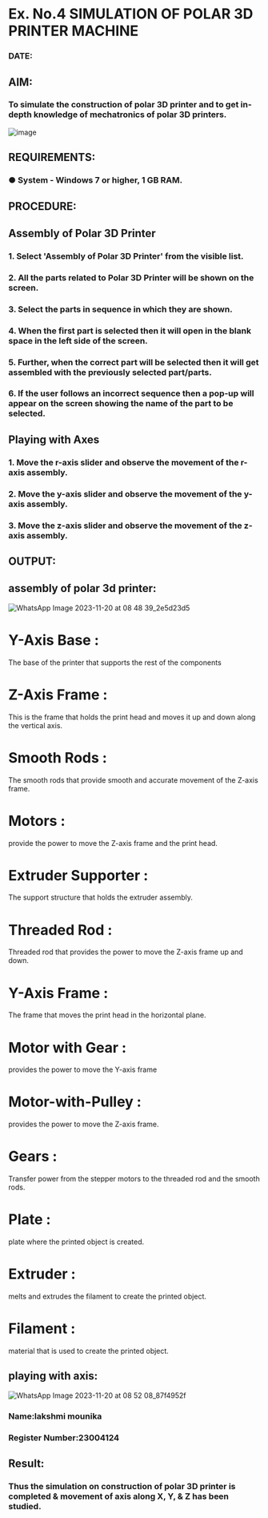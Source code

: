 # Ex. No.4 SIMULATION OF POLAR 3D PRINTER MACHINE

### DATE: 

## AIM:
### To simulate the construction of polar 3D printer and to get in-depth knowledge of mechatronics of polar 3D printers.

![image](https://github.com/Sellakumar1987/Ex.-No.-4---SIMULATION-OF-POLAR-3D-PRINTER-MACHINE/assets/113594316/b551f195-9877-49a2-99bb-a9efcfb3381a)

## REQUIREMENTS:
### ●	System - Windows 7 or higher, 1 GB RAM.

## PROCEDURE:

## Assembly of Polar 3D Printer
### 1.	Select 'Assembly of Polar 3D Printer' from the visible list.

### 2.	All the parts related to Polar 3D Printer will be shown on the screen.

### 3.	Select the parts in sequence in which they are shown.

### 4.	When the first part is selected then it will open in the blank space in the left side of the screen.

### 5.	Further, when the correct part will be selected then it will get assembled with the previously selected part/parts.

### 6.	If the user follows an incorrect sequence then a pop-up will appear on the screen showing the name of the part to be selected.

## Playing with Axes
### 1.	Move the r-axis slider and observe the movement of the r-axis assembly.

### 2.	Move the y-axis slider and observe the movement of the y-axis assembly.

### 3.	Move the z-axis slider and observe the movement of the z-axis assembly.

## OUTPUT:
## assembly of polar 3d printer:

![WhatsApp Image 2023-11-20 at 08 48 39_2e5d23d5](https://github.com/mounika2005/Ex.-No.-4---SIMULATION-OF-POLAR-3D-PRINTER-MACHINE/assets/145633112/3d4b6469-4dfb-4a44-8edf-2161eae28eb2)

# Y-Axis Base :
The base of the printer that supports the rest of the components

# Z-Axis Frame :
This is the frame that holds the print head and moves it up and down along the vertical axis.

# Smooth Rods :
The smooth rods that provide smooth and accurate movement of the Z-axis frame.

# Motors :
provide the power to move the Z-axis frame and the print head.

# Extruder Supporter :
The support structure that holds the extruder assembly.

# Threaded Rod :
Threaded rod that provides the power to move the Z-axis frame up and down.

# Y-Axis Frame :
The frame that moves the print head in the horizontal plane.

# Motor with Gear :
provides the power to move the Y-axis frame

# Motor-with-Pulley :
provides the power to move the Z-axis frame.

# Gears :
Transfer power from the stepper motors to the threaded rod and the smooth rods.

# Plate :
plate where the printed object is created.

# Extruder :
melts and extrudes the filament to create the printed object.

# Filament :
material that is used to create the printed object.
## playing with axis:
![WhatsApp Image 2023-11-20 at 08 52 08_87f4952f](https://github.com/mounika2005/Ex.-No.-4---SIMULATION-OF-POLAR-3D-PRINTER-MACHINE/assets/145633112/4c13e99f-1a74-4b7c-9888-63c7bae92240)

### Name:lakshmi mounika
### Register Number:23004124

## Result: 
### Thus the simulation on construction of polar 3D printer is completed & movement of axis along X, Y, & Z has been studied.
